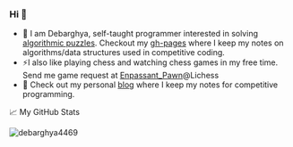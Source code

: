 ### Hi 👋

- 🔭 I am Debarghya, self-taught programmer interested in solving [algorithmic puzzles](https://www.stopstalk.com/user/profile/andromeda). Checkout my [gh-pages](https://debarghya4469.github.io/algorithm-lib/) where I keep my notes on algorithms/data structures used in competitive coding. 
- ⚡I also like playing chess and watching chess games in my free time. Send me game request at [Enpassant_Pawn](https://lichess.org/@/Enpassant_Pawn)@Lichess
- 📰 Check out my personal [blog](https://debarghya4469.github.io/cp-blog/) where I keep my notes for competitive programming.

📈 My GitHub Stats

<img src="https://github-readme-stats.vercel.app/api?username=debarghya4469&show_icons=true&theme=gotham" alt="debarghya4469" />
